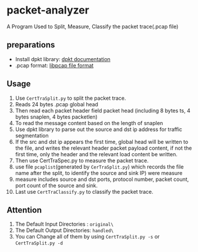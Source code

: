 # packet-analyzer
A Program Used to Split, Measure, Classify the packet trace(.pcap file)

## preparations
- Install dpkt library: [dpkt documentation](http://dpkt.readthedocs.org/en/latest/index.html)
- .pcap format: [libpcap file format](https://wiki.wireshark.org/Development/LibpcapFileFormat)

## Usage
1. Use `CertTraSplit.py` to split the packet trace.
  1. Reads 24 bytes .pcap global head
  2. Then read each packet header field packet head (including 8 bytes ts, 4 bytes snaplen, 4 bytes packetlen)
  3. To read the message content based on the length of snaplen
  4. Use dpkt library to parse out the source and dst ip address for traffic segmentation
  5. If the src and dst ip appears the first time, global head will be written to the file, and writes the relevant header packet payload content, if not the first time, only the header and the relevant  load content be written.
2. Then use CertTraSpec.py to measure the packet trace.
  1. use file `pcaplist`(generated by `CerTraSplit.py`) which records the file name after the split, to identify the source and sink IP) were measure
  2. measure includes source and dst ports, protocol number, packet count, port count of the source and sink.
3. Last use `CertTraClassify.py` to classify the packet trace.

## Attention
1. The Default Input Directories : `original\`
2. The Default Output Directories: `handled\`
3. You can Change all of them by using `CertTraSplit.py -s` or `CertTraSplit.py -d` 
